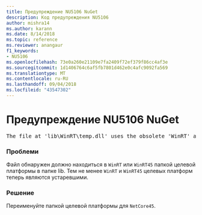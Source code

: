```yaml
---
title: Предупреждение NU5106 NuGet
description: Код предупреждения NU5106
author: mishra14
ms.author: karann
ms.date: 8/14/2018
ms.topic: reference
ms.reviewer: anangaur
f1_keywords:
- NU5106
ms.openlocfilehash: 73e0a260e21109e7fa2409f72ef379f86cc4af3e
ms.sourcegitcommit: 1d1406764c6af5fb7801d462e0c4afc9092fa569
ms.translationtype: MT
ms.contentlocale: ru-RU
ms.lasthandoff: 09/04/2018
ms.locfileid: "43547302"
---
```

# <a name="nuget-warning-nu5106"></a>Предупреждение NU5106 NuGet
<pre>The file at 'lib\WinRT\temp.dll' uses the obsolete 'WinRT' as the framework folder. Replace 'WinRT' or 'WinRT45' with 'NetCore45'.</pre>

### <a name="issue"></a>Проблеми

Файл обнаружен должно находиться в `WinRT` или `WinRT45` папкой целевой платформы в папке lib. Тем не менее `WinRT` и `WinRT45` целевых платформ теперь являются устаревшими.


### <a name="solution"></a>Решение

Переименуйте папкой целевой платформы для `NetCore45`.

